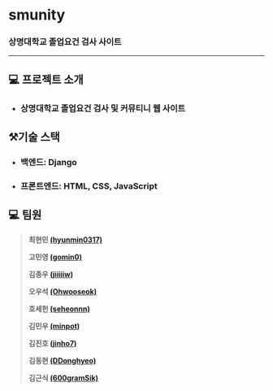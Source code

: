 # smunity

### 상명대학교 졸업요건 검사 사이트

---

## :computer: 프로젝트 소개

* ### 상명대학교 졸업요건 검사 및 커뮤티니 웹 사이트

## ⚒️기술 스택

* ### 백엔드: Django
* ### 프론트엔드: HTML, CSS, JavaScript

## :computer: 팀원 

> **최현민 [(hyunmin0317)](https://github.com/hyunmin0317)**
>
> **고민영 [(gomin0)](https://github.com/gomin0)**
> 
> **김종우 [(jiiiiiw)](https://github.com/jiiiiiw)**
> 
> **오우석 [(Ohwooseok)](https://github.com/Ohwooseok)**
> 
> **호세헌 [(seheonnn)](https://github.com/seheonnn)**
> 
> **김민우 [(minpot)](https://github.com/minpot)**
> 
> **김진호 [(jinho7)](https://github.com/jinho7)**
> 
> **김동현 [(DDonghyeo)](https://github.com/DDonghyeo)**
> 
> **김근식 [(600gramSik)](https://github.com/600gramSik)**
